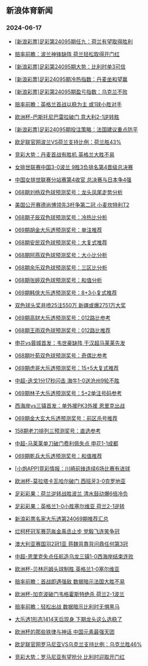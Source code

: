 ## 新浪体育新闻 
### 2024-06-17

+ [[新浪彩票]足彩第24095期任九：荷兰有望取得胜利](https://sports.sina.com.cn/l/2024-06-16/doc-inaywwvk6869256.shtml)

+ [赔率前瞻：波兰神锋缺阵 荷兰轻松取得开门红](https://sports.sina.com.cn/l/2024-06-16/doc-inaywspn6942164.shtml)

+ [[新浪彩票]足彩第24095期大势：比利时单3可信](https://sports.sina.com.cn/l/2024-06-16/doc-inaywwvk6868885.shtml)

+ [[新浪彩票]足彩24095期冷热指数：丹麦坐和望赢](https://sports.sina.com.cn/l/2024-06-16/doc-inaywspq1345876.shtml)

+ [[新浪彩票]足彩第24095期盈亏指数：乌克兰不败](https://sports.sina.com.cn/l/2024-06-16/doc-inaywwvk6870060.shtml)

+ [赔率前瞻：英格兰首战以稳为主 或1球小胜对手](https://sports.sina.com.cn/l/2024-06-16/doc-inaywspn6941107.shtml)

+ [欧洲杯-巴斯托尼巴雷拉破门 意大利2-1逆转胜](https://sports.sina.com.cn/g/seriea/2024-06-16/doc-inaywspn6961992.shtml)

+ [[新浪彩票]足彩24095期投注策略：法国建议重点防平](https://sports.sina.com.cn/l/2024-06-16/doc-inaywwvn1250179.shtml)

+ [欧足联官网波兰VS荷兰支持比例：荷兰胜43%](https://sports.sina.com.cn/l/2024-06-16/doc-inayutwk7818208.shtml)

+ [竞彩大势：丹麦首战有胜机 英格兰大胜不易](https://sports.sina.com.cn/l/2024-06-16/doc-inaywspq1344297.shtml)

+ [女排世联赛中国3-0波兰 9胜3负排名第4晋级总决赛](https://sports.sina.com.cn/others/volleyball/2024-06-16/doc-inayxyhw6398566.shtml)

+ [中国女排世联赛分站赛第4收官 总决赛与日本争4强](https://sports.sina.com.cn/others/volleyball/2024-06-16/doc-inayyeqw0667086.shtml)

+ [068期刘杨双色球预测奖号：龙头凤尾走势分析](https://sports.sina.com.cn/l/2024-06-16/doc-inayximh1066803.shtml)

+ [美国公开赛德尚博领先3杆争第二冠 小麦坎特利T2](https://sports.sina.com.cn/golf/pgatour/2024-06-16/doc-inaywspn6978941.shtml)

+ [068期子辰双色球预测奖号：冷热比分析](https://sports.sina.com.cn/l/2024-06-16/doc-inayxime6685905.shtml)

+ [069期胡金大乐透预测奖号：单注推荐](https://sports.sina.com.cn/l/2024-06-16/doc-inayxime6699800.shtml)

+ [068期安民双色球预测奖号：大复式推荐](https://sports.sina.com.cn/l/2024-06-16/doc-inayxime6685031.shtml)

+ [068期阿燕双色球预测奖号：大小比分析](https://sports.sina.com.cn/l/2024-06-16/doc-inayximh1066557.shtml)

+ [068期余乐双色球预测奖号：三区比分析](https://sports.sina.com.cn/l/2024-06-16/doc-inayximh1067237.shtml)

+ [068期张婷双色球预测奖号：和值分析](https://sports.sina.com.cn/l/2024-06-16/doc-inayximh1066673.shtml)

+ [069期韩侠大乐透预测奖号：8+3小复式推荐](https://sports.sina.com.cn/l/2024-06-16/doc-inayximh1082404.shtml)

+ [双色球头奖井喷25注550万 新疆或爆2751万大奖](https://sports.sina.com.cn/l/2024-06-16/doc-inayxyhy0772847.shtml)

+ [069期高财大乐透预测奖号：012路比参考](https://sports.sina.com.cn/l/2024-06-16/doc-inayxime6700377.shtml)

+ [068期王雨双色球预测奖号：012路比推荐](https://sports.sina.com.cn/l/2024-06-16/doc-inayximh1067020.shtml)

+ [申花vs蓉城首发：韦世豪缺阵 于汉超马莱莱先发](https://sports.sina.com.cn/china/j/2024-06-16/doc-inayxtyy6506923.shtml)

+ [068期叶荀双色球预测奖号：奇偶比参考](https://sports.sina.com.cn/l/2024-06-16/doc-inayxime6684796.shtml)

+ [069期虎哥大乐透预测奖号：15+5大复式推荐](https://sports.sina.com.cn/l/2024-06-16/doc-inayxime6699690.shtml)

+ [中超-迭戈1分17秒闪击 海牛1-0送沧州9轮不胜](https://sports.sina.com.cn/china/j/2024-06-16/doc-inayxyhw6386690.shtml)

+ [069期林子大乐透预测奖号：5+2单注号码参考](https://sports.sina.com.cn/l/2024-06-16/doc-inayximh1080454.shtml)

+ [西海岸vs三镇首发：单外援PK3外援 恩里克出战](https://sports.sina.com.cn/china/j/2024-06-16/doc-inayxtyy6507775.shtml)

+ [069期金大玄大乐透预测奖号：前区杀号推荐](https://sports.sina.com.cn/l/2024-06-16/doc-inayxime6699374.shtml)

+ [158期老刀排列三预测奖号：直选参考](https://sports.sina.com.cn/l/2024-06-16/doc-inayxpta6586815.shtml)

+ [中超-马莱莱单刀破门费利佩失点 申花1-1成都](https://sports.sina.com.cn/china/j/2024-06-16/doc-inayxyhy0786788.shtml)

+ [069期乾兵大乐透预测奖号：和值推荐](https://sports.sina.com.cn/l/2024-06-16/doc-inayxime6695718.shtml)

+ [[小炮APP]竞彩情报：川崎前锋连续6场比赛有进球](https://sports.sina.com.cn/l/2024-06-16/doc-inaywwvn1245863.shtml)

+ [欧洲杯-莫拉塔卡瓦哈尔破门 西班牙3-0克罗地亚](https://sports.sina.com.cn/g/laliga/2024-06-16/doc-inaywspq1339601.shtml)

+ [足彩彩果：荷兰逆转战胜波兰 清水鼓动爆6倍冷负](https://sports.sina.com.cn/l/2024-06-16/doc-inayxyhw6400366.shtml)

+ [足彩彩果：英格兰1-0小胜塞尔维亚 荷兰2-1逆转](https://sports.sina.com.cn/l/2024-06-16/doc-inayxyhw6400366.shtml)

+ [新浪彩票名家大乐透第24069期推荐汇总](https://sports.sina.com.cn/l/2024-06-16/doc-inayximh1065248.shtml)

+ [烂柯杯冠军赛范胤金禹丞止步 党毅飞连笑争冠](https://sports.sina.com.cn/go/2024-06-16/doc-inayxpte0960283.shtml)

+ [澳大利亚赛国羽2冠1亚 蒋魏背靠背问鼎任何第3冠](https://sports.sina.com.cn/others/badmin/2024-06-16/doc-inayxpta6596327.shtml)

+ [中超-恩里克失点任航造乌龙三镇1-0西海岸结束连败](https://sports.sina.com.cn/china/j/2024-06-16/doc-inayxyhy0787518.shtml)

+ [欧洲杯-贝林厄姆头球制胜 英格兰1-0塞尔维亚](https://sports.sina.com.cn/g/pl/2024-06-17/doc-inayyvnn6040199.shtml)

+ [赔率前瞻：首战即遇强敌 数据暗示法国大胜不易](https://sports.sina.com.cn/l/2024-06-17/doc-inayxpta6605434.shtml)

+ [欧洲杯-加克波破门韦格霍斯特绝杀 荷兰2-1波兰](https://sports.sina.com.cn/g/pl/2024-06-17/doc-inayyvnn6044391.shtml)

+ [赔率前瞻：轻松出战 数据暗示比利时无惧黑马](https://sports.sina.com.cn/l/2024-06-17/doc-inayxpta6604693.shtml)

+ [大乐透1形态1414天后现身 下期龙头这么选稳了](https://sports.sina.com.cn/l/2024-06-16/doc-inayxime6687546.shtml)

+ [欧洲杯的那些铁律与神话 中国元素最强天团](https://sports.sina.com.cn/g/pl/2024-06-17/doc-inayyzuk5972944.shtml)

+ [欧足联官网罗马尼亚VS乌克兰支持比例：乌克兰胜46%](https://sports.sina.com.cn/l/2024-06-17/doc-inayxime6703390.shtml)

+ [竞彩大势：罗马尼亚有望抢分 比利时迎取开门红](https://sports.sina.com.cn/l/2024-06-17/doc-inayyzun0356362.shtml)

